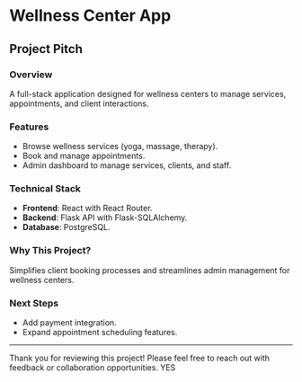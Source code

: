 # Wellness Center App

## Project Pitch
### Overview
A full-stack application designed for wellness centers to manage services, appointments, and client interactions.

### Features
- Browse wellness services (yoga, massage, therapy).
- Book and manage appointments.
- Admin dashboard to manage services, clients, and staff.

### Technical Stack
- **Frontend**: React with React Router.
- **Backend**: Flask API with Flask-SQLAlchemy.
- **Database**: PostgreSQL.

### Why This Project?
Simplifies client booking processes and streamlines admin management for wellness centers.

### Next Steps
- Add payment integration.
- Expand appointment scheduling features.

---
Thank you for reviewing this project! Please feel free to reach out with feedback or collaboration opportunities.
YES